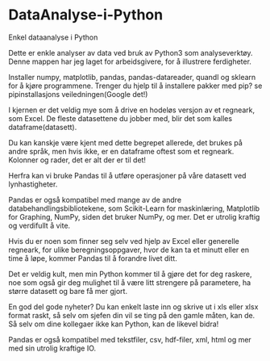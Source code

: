 # DataAnalyse-i-Python
Enkel dataanalyse i Python

Dette er enkle analyser av data ved bruk av Python3 som analyseverktøy. 
Denne mappen har jeg laget for arbeidsgivere, for å illustrere ferdigheter. 

Installer numpy, matplotlib, pandas, pandas-datareader, quandl og sklearn for å kjøre programmene. 
Trenger du hjelp til å installere pakker med pip? se pipinstallasjons veiledningen(Google det!)

I kjernen er det veldig mye som å drive en hodeløs versjon av et regneark, som Excel. 
De fleste datasettene du jobber med, blir det som kalles dataframe(datasett). 

Du kan kanskje være kjent med dette begrepet allerede, 
det brukes på andre språk, men hvis ikke, er en dataframe oftest som et regneark. 
Kolonner og rader, det er alt der er til det! 

Herfra kan vi bruke Pandas til å utføre operasjoner på våre datasett ved lynhastigheter.

Pandas er også kompatibel med mange av de andre databehandlingsbibliotekene, 
som Scikit-Learn for maskinlæring, Matplotlib for Graphing, NumPy, siden det bruker NumPy, og mer. 
Det er utrolig kraftig og verdifullt å vite. 

Hvis du er noen som finner seg selv ved hjelp av Excel eller generelle regneark, 
for ulike beregningsoppgaver, hvor de kan ta et minutt eller en time å løpe, 
kommer Pandas til å forandre livet ditt. 

Det er veldig kult, men min Python kommer til å gjøre det for deg raskere, 
noe som også gir deg mulighet til å være litt strengere på parametere, ha større datasett og bare få mer gjort.

En god del gode nyheter? Du kan enkelt laste inn og skrive ut i xls eller xlsx format raskt, 
så selv om sjefen din vil se ting på den gamle måten, kan de. 
Så selv om dine kollegaer ikke kan Python, kan de likevel bidra! 

Pandas er også kompatibel med tekstfiler, csv, hdf-filer, xml, html og mer med sin utrolig kraftige IO.
